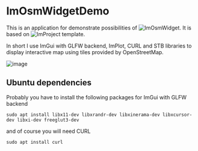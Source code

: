 # ImOsmWidgetDemo

This is an application for demonstrate possibilities of ![ImOsmWidget](https://github.com/gorbatschow/ImOsmWidget).
It is based on ![ImProject](https://github.com/gorbatschow/ImProject) template.

In short I use ImGui with GLFW backend, ImPlot, CURL and STB libraries to display interactive map using tiles provided by OpenStreetMap.

![image](doc/demo.gif)

## Ubuntu dependencies

Probably you have to install the following packages for ImGui with GLFW backend
```
sudo apt install libx11-dev libxrandr-dev libxinerama-dev libxcursor-dev libxi-dev freeglut3-dev
```
and of course you will need CURL
```
sudo apt install curl
```

